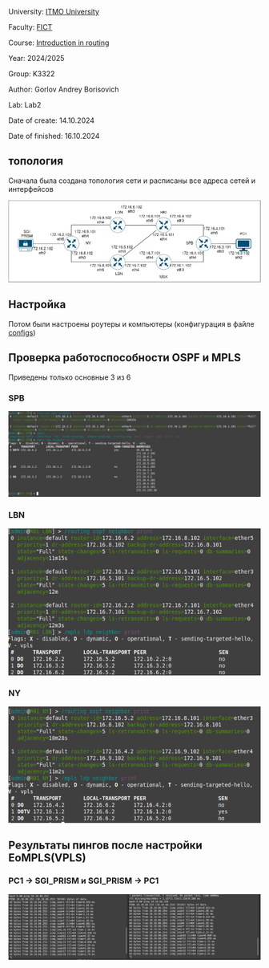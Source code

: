University: [ITMO University](https://itmo.ru/ru/)

Faculty: [FICT](https://fict.itmo.ru)

Course: [Introduction in routing](https://github.com/itmo-ict-faculty/introduction-in-routing)

Year: 2024/2025

Group: K3322

Author: Gorlov Andrey Borisovich

Lab: Lab2

Date of create: 14.10.2024

Date of finished: 16.10.2024

## топология

Сначала была создана топология сети и расписаны все адреса сетей и интерфейсов

![топология](images/graph.png)


## Настройка 

Потом были настроены роутеры и компьютеры (конфигурация в файле [configs](configs))



## Проверка работоспособности OSPF и MPLS
Приведены только основные 3 из 6

### SPB
![SPB](images/SPB.png)

### LBN
![LBN](images/LBN.png)

### NY
![NY](images/NY.png)

## Результаты пингов после настройки EoMPLS(VPLS)

### PC1 -> SGI_PRISM и SGI_PRISM -> PC1
![PC1 -> SGI_PRISM and SGI_PRISM -> PC1](images/PC.png)
